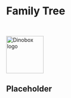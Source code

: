 # Family Tree

<br>

<img
src="https://lh3.googleusercontent.com/d/1H04KVAA3ohH_dLXIrC0bXuJXDn3VutKc"
alt = "Dinobox logo" width="100"/>

## Placeholder
